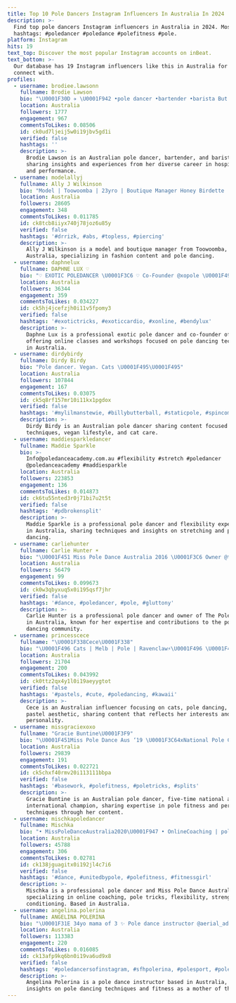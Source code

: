 ```yaml
---
title: Top 10 Pole Dancers Instagram Influencers In Australia In 2024
description: >-
  Find top pole dancers Instagram influencers in Australia in 2024. Most popular
  hashtags: #poledancer #poledance #polefitness #pole.
platform: Instagram
hits: 19
text_top: Discover the most popular Instagram accounts on inBeat.
text_bottom: >-
  Our database has 19 Instagram influencers like this in Australia for you to
  connect with.
profiles:
  - username: brodiee.lawsonn
    fullname: Brodie Lawson
    bio: "\U0001F30D ✈️ \U0001F942 •pole dancer •bartender •barista But most importantly, a bad bi*ch SC: brodie.lawson @brodies.pole"
    location: Australia
    followers: 1777
    engagement: 967
    commentsToLikes: 0.08506
    id: ck0ud7ljeij5w0i19jbv5gd1i
    verified: false
    hashtags: ''
    description: >-
      Brodie Lawson is an Australian pole dancer, bartender, and barista,
      sharing insights and experiences from her diverse career in hospitality
      and performance.
  - username: modelallyj
    fullname: Ally J Wilkinson
    bio: "Model | Toowoomba | 23yro | Boutique Manager Honey Birdette | DM me for bookings | \U0001F98E\U0001F40D\U0001F40A | Pole Dancer @allyj_poledance"
    location: Australia
    followers: 28605
    engagement: 348
    commentsToLikes: 0.011785
    id: ck8tcb8iiyx740j78joz6u85y
    verified: false
    hashtags: '#drrizk, #abs, #topless, #piercing'
    description: >-
      Ally J Wilkinson is a model and boutique manager from Toowoomba,
      Australia, specializing in fashion content and pole dancing.
  - username: daphnelux
    fullname: DAPHNE LUX ♡
    bio: "♡ EXOTIC POLEDANCER \U0001F3C6 ♡ Co-Founder @xopole \U0001F496 ♡ Online Classes: #XOnline\U0001F4F1 ♡ Workshops/Privates/Collab: DM \U0001F48C \U0001F4CDHONG KONG"
    location: Australia
    followers: 36344
    engagement: 359
    commentsToLikes: 0.034227
    id: ck5hj4jcefzjh0i11v5fpomy3
    verified: false
    hashtags: '#exotictricks, #exoticcardio, #xonline, #bendylux'
    description: >-
      Daphne Lux is a professional exotic pole dancer and co-founder of xopole,
      offering online classes and workshops focused on pole dancing techniques
      in Australia.
  - username: dirdybirdy
    fullname: Dirdy Birdy
    bio: "Pole dancer. Vegan. Cats \U0001F495\U0001F495"
    location: Australia
    followers: 107844
    engagement: 167
    commentsToLikes: 0.03075
    id: ck5q8rf157mr10i11kx1pgdox
    verified: false
    hashtags: '#mylilmanstewie, #billybutterball, #staticpole, #spincombo'
    description: >-
      Dirdy Birdy is an Australian pole dancer sharing content focused on dance
      techniques, vegan lifestyle, and cat care.
  - username: maddiesparkledancer
    fullname: Maddie Sparkle
    bio: >-
      Info@poledanceacademy.com.au #flexibility #stretch #poledancer
      @poledanceacademy #maddiesparkle
    location: Australia
    followers: 223853
    engagement: 136
    commentsToLikes: 0.014873
    id: ck6tu55nted3r0j71bi7u2t5t
    verified: false
    hashtags: '#pdbrokensplit'
    description: >-
      Maddie Sparkle is a professional pole dancer and flexibility expert based
      in Australia, sharing techniques and insights on stretching and pole
      dancing.
  - username: carliehunter
    fullname: Carlie Hunter ☀️
    bio: "\U0001F451 Miss Pole Dance Australia 2016 \U0001F3C6 Owner @thepoleboutique www.poleboutique.com.au"
    location: Australia
    followers: 56479
    engagement: 99
    commentsToLikes: 0.099673
    id: ck0w3qbyxuq5x0i195qsf7jhr
    verified: false
    hashtags: '#dance, #poledancer, #pole, #gluttony'
    description: >-
      Carlie Hunter is a professional pole dancer and owner of The Pole Boutique
      in Australia, known for her expertise and contributions to the pole
      dancing community.
  - username: princesscece
    fullname: "\U0001F338Cece\U0001F338"
    bio: "\U0001F496 Cats | Melb | Pole | Ravenclaw⚡\U0001F496 \U0001F431♡｡･23 ･*(❀´◡`❀)*･161cm･｡♡\U0001F431 Junk @cecesjunkpile \U0001F44C\U0001F3FB"
    location: Australia
    followers: 21704
    engagement: 200
    commentsToLikes: 0.043992
    id: ck0ttz2qx4y1l0i19aeyygtot
    verified: false
    hashtags: '#pastels, #cute, #poledancing, #kawaii'
    description: >-
      Cece is an Australian influencer focusing on cats, pole dancing, and a
      pastel aesthetic, sharing content that reflects her interests and
      personality.
  - username: missgraciexoxo
    fullname: "Gracie Buntine\U0001F3F9"
    bio: "\U0001F451Miss Pole Dance Aus ‘19 \U0001F3C64xNational Pole Champ \U0001F31F4xState Pole Champ \U0001F48E2xInternational Pole Champ \U0001F4ABInstitute of Stardust \U0001F4FA youtube.com/Gracie Buntine"
    location: Australia
    followers: 29839
    engagement: 191
    commentsToLikes: 0.022721
    id: ck5chxf40rmv20i113111bbpa
    verified: false
    hashtags: '#basework, #polefitness, #poletricks, #splits'
    description: >-
      Gracie Buntine is an Australian pole dancer, five-time national and
      international champion, sharing expertise in pole fitness and performance
      techniques through her content.
  - username: mischkapoledancer
    fullname: Mischka
    bio: "• MissPoleDanceAustralia2020\U0001F947 • OnlineCoaching | pole tricks, pole prehab, flex, pole strength & cond"
    location: Australia
    followers: 45788
    engagement: 306
    commentsToLikes: 0.02781
    id: ck138jguagitx0i192jl4c7i6
    verified: false
    hashtags: '#dance, #unitedbypole, #polefitness, #fitnessgirl'
    description: >-
      Mischka is a professional pole dancer and Miss Pole Dance Australia 2020,
      specializing in online coaching, pole tricks, flexibility, strength, and
      conditioning. Based in Australia.
  - username: angelina.polerina
    fullname: ANGELINA POLERINA
    bio: "\U0001F31E 34yo mama of 3 ✨ Pole dance instructor @aerial_addiction_mandurah"
    location: Australia
    followers: 113383
    engagement: 220
    commentsToLikes: 0.016085
    id: ck13afp9kq6bn0i19va6ud9x8
    verified: false
    hashtags: '#poledancersofinstagram, #sfhpolerina, #polesport, #poleathome'
    description: >-
      Angelina Polerina is a pole dance instructor based in Australia, sharing
      insights on pole dancing techniques and fitness as a mother of three.
---
```


